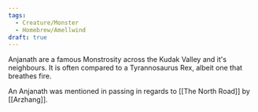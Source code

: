 ```yaml
---
tags:
  - Creature/Monster
  - Homebrew/Amellwind
draft: true
---
```

Anjanath are a famous Monstrosity across the Kudak Valley and it's neighbours. It is often compared to a Tyrannosaurus Rex, albeit one that breathes fire.

An Anjanath was mentioned in passing in regards to [[The North Road]] by [[Arzhang]].